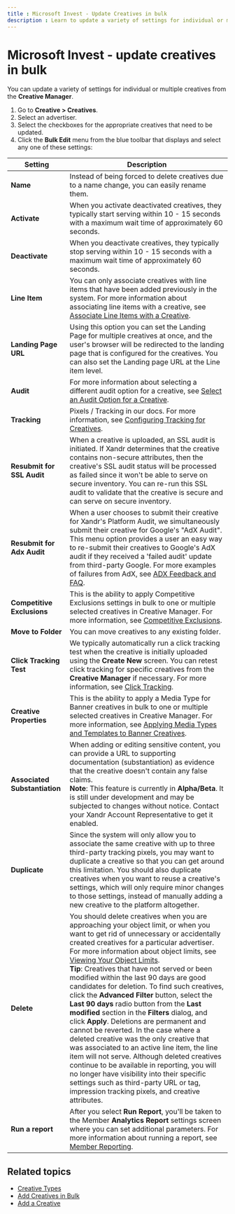 ```yaml
---
title : Microsoft Invest - Update Creatives in bulk
description : Learn to update a variety of settings for individual or multiple creatives from the Creative Manager.
---
```



#  Microsoft Invest - update creatives in bulk

You can update a variety of settings for individual or multiple creatives from the **Creative Manager**.

<div id="ID-000042e2__steps_rby_tnp_ylb" >

1. Go to **Creative \> Creatives**.
1. Select an advertiser.
1. Select the checkboxes for the appropriate
    creatives that need to be updated.
1. Click the **Bulk Edit** menu from the blue toolbar that displays and select any one of these settings:

  | Setting | Description |
|---|---|
| **Name** | Instead of being forced to delete creatives due to a name change, you can easily rename them. |
| **Activate** | When you activate deactivated creatives, they typically start serving within 10 - 15 seconds with a maximum wait time of approximately 60 seconds. |
| **Deactivate** | When you deactivate creatives, they typically stop serving within 10 - 15 seconds with a maximum wait time of approximately 60 seconds. |
| **Line Item** | You can only associate creatives with line items that have been added previously in the system. For more information about associating line items with a creative, see [Associate Line Items with a Creative](associate-line-items-with-a-creative.md). |
| **Landing Page URL** | Using this option you can set the Landing Page for multiple creatives at once, and the user's browser will be redirected to the landing page that is configured for the creatives. You can also set the Landing page URL at the Line item level. |
| **Audit** | For more information about selecting a different audit option for a creative, see [Select an Audit Option for a Creative](select-an-audit-option-for-a-creative.md). |
| **Tracking** | Pixels / Tracking in our docs. For more information, see [Configuring Tracking for Creatives](../monetize/configuring-tracking-for-creatives.md). |
| **Resubmit for SSL Audit** | When a creative is uploaded, an SSL audit is initiated. If Xandr determines that the creative contains non-secure attributes, then the creative's SSL audit status will be processed as failed since it won't be able to serve on secure inventory. You can re-run this SSL audit to validate that the creative is secure and can serve on secure inventory. |
| **Resubmit for Adx Audit** | When a user chooses to submit their creative for Xandr's Platform Audit, we simultaneously submit their creative for Google's "AdX Audit". This menu option provides a user an easy way to re-submit their creatives to Google's AdX audit if they received a 'failed audit' update from third-party Google. For more examples of failures from AdX, see [ADX Feedback and FAQ](../bidders/adx-feedback-and-faq.md). |
| **Competitive Exclusions** | This is the ability to apply Competitive Exclusions settings in bulk to one or multiple selected creatives in Creative Manager. For more information, see [Competitive Exclusions](../monetize/competitive-exclusions.md). |
| **Move to Folder** | You can move creatives to any existing folder. |
| **Click Tracking Test** | We typically automatically run a click tracking test when the creative is initially uploaded using the **Create New** screen. You can retest click tracking for specific creatives from the **Creative Manager** if necessary. For more information, see [Click Tracking](click-tracking.md). |
| **Creative Properties** | This is the ability to apply a Media Type for Banner creatives in bulk to one or multiple selected creatives in Creative Manager. For more information, see [Applying Media Types and Templates to Banner Creatives](../monetize/applying-media-types-and-templates-to-banner-creatives.md). |
| **Associated Substantiation** | When adding or editing sensitive content, you can provide a URL to supporting documentation (substantiation) as evidence that the creative doesn't contain any false claims.<br>**Note**: This feature is currently in **Alpha/Beta**. It is still under development and may be subjected to changes without notice. Contact your Xandr Account Representative to get it enabled. |
| **Duplicate** | Since the system will only allow you to associate the same creative with up to three third-party tracking pixels, you may want to duplicate a creative so that you can get around this limitation. You should also duplicate creatives when you want to reuse a creative's settings, which will only require minor changes to those settings, instead of manually adding a new creative to the platform altogether. |
| **Delete** | You should delete creatives when you are approaching your object limit, or when you want to get rid of unnecessary or accidentally created creatives for a particular advertiser. For more information about object limits, see [Viewing Your Object Limits](viewing-your-object-limits.md).<br>**Tip**: Creatives that have not served or been modified within the last 90 days are good candidates for deletion. To find such creatives, click the **Advanced Filter** button, select the **Last 90 days** radio button from the **Last modified** section in the **Filters** dialog, and click **Apply**. Deletions are permanent and cannot be reverted. In the case where a deleted creative was the only creative that was associated to an active line item, the line item will not serve. Although deleted creatives continue to be available in reporting, you will no longer have visibility into their specific settings such as third-party URL or tag, impression tracking pixels, and creative attributes. |
| **Run a report** | After you select **Run Report**, you'll be taken to the Member **Analytics Report** settings screen where you can set additional parameters. For more information about running a report, see [Member Reporting](network-reporting.md). |

## Related topics

- [Creative Types](creative-types.md)
- [Add Creatives in Bulk](add-creatives-in-bulk.md)
- [Add a Creative](add-a-creative.md)
